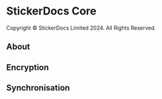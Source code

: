 # StickerDocs Core

Copyright © StickerDocs Limited 2024. All Rights Reserved.

## About


## Encryption


## Synchronisation
